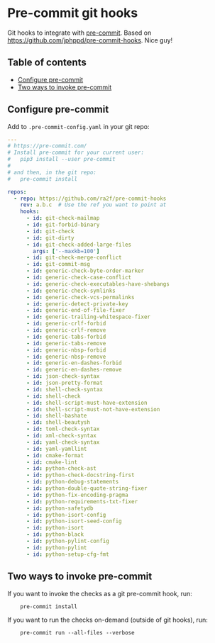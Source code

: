 # Pre-commit git hooks

Git hooks to integrate with [pre-commit](http://pre-commit.com). Based on https://github.com/jphppd/pre-commit-hooks. Nice guy!

## Table of contents

* [Configure pre-commit](#configure-pre-commit)
* [Two ways to invoke pre-commit](#two-ways-to-invoke-pre-commit)

## Configure pre-commit

Add to `.pre-commit-config.yaml` in your git repo:

```yaml
---
# https://pre-commit.com/
# Install pre-commit for your current user:
#   pip3 install --user pre-commit
#
# and then, in the git repo:
#   pre-commit install

repos:
  - repo: https://github.com/ra2f/pre-commit-hooks
    rev: a.b.c  # Use the ref you want to point at
    hooks:
      - id: git-check-mailmap
      - id: git-forbid-binary
      - id: git-check
      - id: git-dirty
      - id: git-check-added-large-files
        args: ['--maxkb=100']
      - id: git-check-merge-conflict
      - id: git-commit-msg
      - id: generic-check-byte-order-marker
      - id: generic-check-case-conflict
      - id: generic-check-executables-have-shebangs
      - id: generic-check-symlinks
      - id: generic-check-vcs-permalinks
      - id: generic-detect-private-key
      - id: generic-end-of-file-fixer
      - id: generic-trailing-whitespace-fixer
      - id: generic-crlf-forbid
      - id: generic-crlf-remove
      - id: generic-tabs-forbid
      - id: generic-tabs-remove
      - id: generic-nbsp-forbid
      - id: generic-nbsp-remove
      - id: generic-en-dashes-forbid
      - id: generic-en-dashes-remove
      - id: json-check-syntax
      - id: json-pretty-format
      - id: shell-check-syntax
      - id: shell-check
      - id: shell-script-must-have-extension
      - id: shell-script-must-not-have-extension
      - id: shell-bashate
      - id: shell-beautysh
      - id: toml-check-syntax
      - id: xml-check-syntax
      - id: yaml-check-syntax
      - id: yaml-yamllint
      - id: cmake-format
      - id: cmake-lint
      - id: python-check-ast
      - id: python-check-docstring-first
      - id: python-debug-statements
      - id: python-double-quote-string-fixer
      - id: python-fix-encoding-pragma
      - id: python-requirements-txt-fixer
      - id: python-safetydb
      - id: python-isort-config
      - id: python-isort-seed-config
      - id: python-isort
      - id: python-black
      - id: python-pylint-config
      - id: python-pylint
      - id: python-setup-cfg-fmt

```

## Two ways to invoke pre-commit

If you want to invoke the checks as a git pre-commit hook, run:

```
    pre-commit install
```

If you want to run the checks on-demand (outside of git hooks), run:

```
    pre-commit run --all-files --verbose
```
